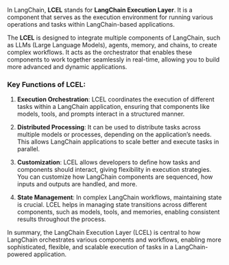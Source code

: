 
In LangChain, **LCEL** stands for **LangChain Execution Layer**. It is a component that serves as the execution environment for running various operations and tasks within LangChain-based applications.

The **LCEL** is designed to integrate multiple components of LangChain, such as LLMs (Large Language Models), agents, memory, and chains, to create complex workflows. It acts as the orchestrator that enables these components to work together seamlessly in real-time, allowing you to build more advanced and dynamic applications.

### Key Functions of LCEL:

1. **Execution Orchestration**: LCEL coordinates the execution of different tasks within a LangChain application, ensuring that components like models, tools, and prompts interact in a structured manner.

2. **Distributed Processing**: It can be used to distribute tasks across multiple models or processes, depending on the application’s needs. This allows LangChain applications to scale better and execute tasks in parallel.

3. **Customization**: LCEL allows developers to define how tasks and components should interact, giving flexibility in execution strategies. You can customize how LangChain components are sequenced, how inputs and outputs are handled, and more.

4. **State Management**: In complex LangChain workflows, maintaining state is crucial. LCEL helps in managing state transitions across different components, such as models, tools, and memories, enabling consistent results throughout the process.

In summary, the LangChain Execution Layer (LCEL) is central to how LangChain orchestrates various components and workflows, enabling more sophisticated, flexible, and scalable execution of tasks in a LangChain-powered application.
